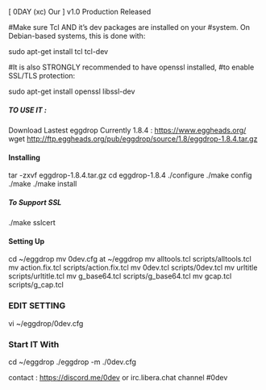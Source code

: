 [ 0DAY (xc) Our ] v1.0  Production Released 

#Make sure Tcl AND it’s dev packages are installed on your #system. On Debian-based systems, this is done with:

sudo apt-get install tcl tcl-dev

#It is also STRONGLY recommended to have openssl installed, #to enable SSL/TLS protection:

sudo apt-get install openssl libssl-dev

##### TO USE IT :
Download Lastest eggdrop
Currently 1.8.4 : https://www.eggheads.org/
wget http://ftp.eggheads.org/pub/eggdrop/source/1.8/eggdrop-1.8.4.tar.gz

#### Installing
tar -zxvf eggdrop-1.8.4.tar.gz
cd eggdrop-1.8.4
./configure
./make config
./make 
./make install

##### To Support SSL
./make sslcert

#### Setting Up
cd ~/eggdrop
mv 0dev.cfg at ~/eggdrop
mv alltools.tcl scripts/alltools.tcl
mv action.fix.tcl scripts/action.fix.tcl
mv 0dev.tcl scripts/0dev.tcl
mv urltitle scripts/urltitle.tcl
mv g_base64.tcl scripts/g_base64.tcl
mv gcap.tcl scripts/g_cap.tcl

### EDIT SETTING ###

vi ~/eggdrop/0dev.cfg

### Start IT With
cd ~/eggdrop
./eggdrop -m ./0dev.cfg


contact : https://discord.me/0dev or irc.libera.chat channel #0dev


